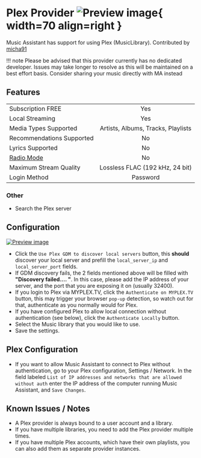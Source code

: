 # Plex Provider ![Preview image](../assets/icons/plex-icon.svg){ width=70 align=right }

Music Assistant has support for using Plex (MusicLibrary). Contributed by [micha91](https://github.com/micha91)

!!! note 
    Please be advised that this provider currently has no dedicated developer. Issues may take longer to resolve as this will be maintained on a best effort basis. Consider sharing your music directly with MA instead

## Features

|           |                     |
|:-----------------------|:---------------------:|
| Subscription FREE | Yes |
| Local Streaming   | Yes |
| Media Types Supported | Artists, Albums, Tracks, Playlists |
| Recommendations Supported | No |
| Lyrics Supported | No |
| [Radio Mode](https://www.music-assistant.io/ui/#track-menu) | No |
| Maximum Stream Quality | Lossless FLAC (192 kHz, 24 bit) |
| Login Method | Password |

### Other

- Search the Plex server

## Configuration

[![Preview image](../assets/screenshots/plex/plex-config-opts.png)](../assets/screenshots/plex/plex-config-opts.png)

- Click the `Use Plex GDM to discover local servers` button, this **should** discover your local server and prefill the `local_server_ip` and `local_server_port` fields.
- If GDM discovery fails, the 2 fields mentioned above will be filled with **"Discovery failed.... "**. In this case, please add the IP address of your server, and the port that you are exposing it on (usually 32400).
- If you login to Plex via MYPLEX.TV, click the `Authenticate on MYPLEX.TV` button, this may trigger your browser `pop-up` detection, so watch out for that, authenticate as you normally would for Plex.
- If you have configured Plex to allow local connection without authentication (see below), click the `Authenticate Locally` button.
- Select the Music library that you would like to use.
- Save the settings.

## Plex Configuration

- If you want to allow Music Assistant to connect to Plex without authentication, go to your Plex configuration, Settings / Network. In the field labeled `List of IP addresses and networks that are allowed without auth` enter the IP address of the computer running Music Assistant, and `Save Changes`.

## Known Issues / Notes

- A Plex provider is always bound to a user account and a library. 
- If you have multiple libraries, you need to add the Plex provider multiple times.
- If you have multiple Plex accounts, which have their own playlists, you can also add them as separate provider instances.
